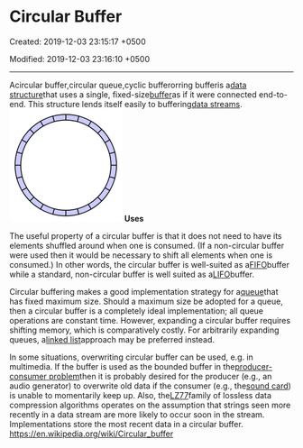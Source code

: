 # Circular Buffer

Created: 2019-12-03 23:15:17 +0500

Modified: 2019-12-03 23:16:10 +0500

---

Acircular buffer,circular queue,cyclic bufferorring bufferis a[data structure](https://en.wikipedia.org/wiki/Data_structure)that uses a single, fixed-size[buffer](https://en.wikipedia.org/wiki/Buffer_(computer_science))as if it were connected end-to-end. This structure lends itself easily to buffering[data streams](https://en.wikipedia.org/wiki/Data_stream).
![](media/Circular-Buffer-image1.png)
**Uses**

The useful property of a circular buffer is that it does not need to have its elements shuffled around when one is consumed. (If a non-circular buffer were used then it would be necessary to shift all elements when one is consumed.) In other words, the circular buffer is well-suited as a[FIFO](https://en.wikipedia.org/wiki/FIFO_(computing_and_electronics))buffer while a standard, non-circular buffer is well suited as a[LIFO](https://en.wikipedia.org/wiki/LIFO_(computing))buffer.

Circular buffering makes a good implementation strategy for a[queue](https://en.wikipedia.org/wiki/Queue_(data_structure))that has fixed maximum size. Should a maximum size be adopted for a queue, then a circular buffer is a completely ideal implementation; all queue operations are constant time. However, expanding a circular buffer requires shifting memory, which is comparatively costly. For arbitrarily expanding queues, a[linked list](https://en.wikipedia.org/wiki/Linked_list)approach may be preferred instead.

In some situations, overwriting circular buffer can be used, e.g. in multimedia. If the buffer is used as the bounded buffer in the[producer-consumer problem](https://en.wikipedia.org/wiki/Producer-consumer_problem)then it is probably desired for the producer (e.g., an audio generator) to overwrite old data if the consumer (e.g., the[sound card](https://en.wikipedia.org/wiki/Sound_card)) is unable to momentarily keep up. Also, the[LZ77](https://en.wikipedia.org/wiki/LZ77)family of lossless data compression algorithms operates on the assumption that strings seen more recently in a data stream are more likely to occur soon in the stream. Implementations store the most recent data in a circular buffer.
<https://en.wikipedia.org/wiki/Circular_buffer>

